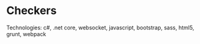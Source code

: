 # Checkers
Technologies: c#, .net core, websocket, javascript, bootstrap, sass, html5, grunt, webpack
